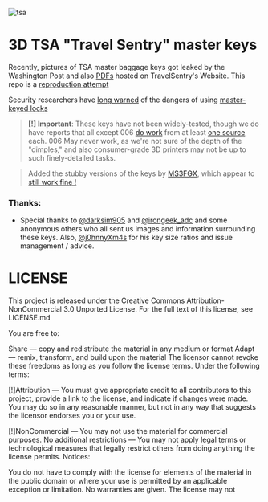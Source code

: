 ![tsa](https://cloud.githubusercontent.com/assets/8536299/9762459/eaa8f8a0-5703-11e5-9c47-d89b8d40b115.jpg)

3D TSA "Travel Sentry" master keys
=========
Recently, pictures of TSA master baggage keys got leaked by the Washington Post and also [PDFs](https://www.travelsentry.org/security/pdf/passkeys.pdf) hosted on TravelSentry's Website. This repo is a [reproduction attempt](https://twitter.com/InfoSecJesus/status/641662669758574593) 

Security researchers have [long warned](http://www.crypto.com/masterkey.html) of the dangers of using [master-keyed locks](https://twitter.com/J0hnnyXm4s/status/642123709311008768)

> **[!] Important**: These keys have not been widely-tested, though we do have reports that all except 006 [do work](https://twitter.com/bernard/status/641662069427847168) from at least [one source](http://arstechnica.com/security/2015/09/video-3d-printed-tsa-travel-sentry-keys-really-do-open-tsa-locks/) each. 006 May never work, as we're not sure of the depth of the "dimples," and also consumer-grade 3D printers may not be up to such finely-detailed tasks.

> Added the stubby versions of the keys by [MS3FGX](https://github.com/MS3FGX), which appear to [still work fine !](https://twitter.com/JimyLongs/status/641820527892414464)

### Thanks:
- Special thanks to [@darksim905](https://twitter.com/darksim905) and [@irongeek_adc](https://twitter.com/irongeek_adc/status/640907196197404672) and some anonymous others who all sent us images and information surrounding these keys. Also, [@j0hnnyXm4s](https://twitter.com/J0hnnyXm4s) for his key size ratios and issue management / advice.



LICENSE
=========
This project is released under the Creative Commons Attribution-NonCommercial 3.0 Unported License. For the full text of this license, see LICENSE.md


You are free to:

Share — copy and redistribute the material in any medium or format
Adapt — remix, transform, and build upon the material
The licensor cannot revoke these freedoms as long as you follow the license terms.
Under the following terms:

[!]Attribution — You must give appropriate credit to all contributors to this project, provide a link to the license, and indicate if changes were made. You may do so in any reasonable manner, but not in any way that suggests the licensor endorses you or your use.

[!]NonCommercial — You may not use the material for commercial purposes.
No additional restrictions — You may not apply legal terms or technological measures that legally restrict others from doing anything the license permits.
Notices:

You do not have to comply with the license for elements of the material in the public domain or where your use is permitted by an applicable exception or limitation.
No warranties are given. The license may not 